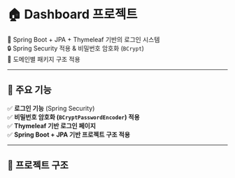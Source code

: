 # 🏠 Dashboard 프로젝트

🚀 Spring Boot + JPA + Thymeleaf 기반의 로그인 시스템  
🔒 Spring Security 적용 & 비밀번호 암호화 (`BCrypt`)  
📂 도메인별 패키지 구조 적용  

---

## 📌 주요 기능
✅ **로그인 기능** (Spring Security)  
✅ **비밀번호 암호화 (`BCryptPasswordEncoder`) 적용**  
✅ **Thymeleaf 기반 로그인 페이지**  
✅ **Spring Boot + JPA 기반 프로젝트 구조 적용**  

---

## 📂 프로젝트 구조
